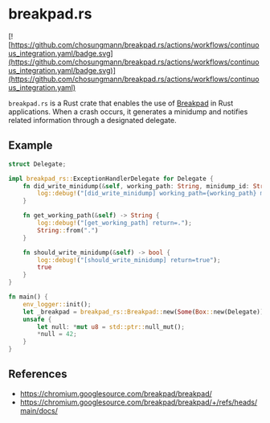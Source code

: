 # breakpad.rs

[![https://github.com/chosungmann/breakpad.rs/actions/workflows/continuous_integration.yaml/badge.svg](https://github.com/chosungmann/breakpad.rs/actions/workflows/continuous_integration.yaml/badge.svg)](https://github.com/chosungmann/breakpad.rs/actions/workflows/continuous_integration.yaml)

`breakpad.rs` is a Rust crate that enables the use of [Breakpad](https://chromium.googlesource.com/breakpad/breakpad) in Rust applications. When a crash occurs, it generates a minidump and notifies related information through a designated delegate.

## Example

```rust
struct Delegate;

impl breakpad_rs::ExceptionHandlerDelegate for Delegate {
    fn did_write_minidump(&self, working_path: String, minidump_id: String) {
        log::debug!("[did_write_minidump] working_path={working_path} minidump_id={minidump_id}");
    }

    fn get_working_path(&self) -> String {
        log::debug!("[get_working_path] return=.");
        String::from(".")
    }

    fn should_write_minidump(&self) -> bool {
        log::debug!("[should_write_minidump] return=true");
        true
    }
}

fn main() {
    env_logger::init();
    let _breakpad = breakpad_rs::Breakpad::new(Some(Box::new(Delegate)));
    unsafe {
        let null: *mut u8 = std::ptr::null_mut();
        *null = 42;
    }
}
```

## References

* https://chromium.googlesource.com/breakpad/breakpad/
* https://chromium.googlesource.com/breakpad/breakpad/+/refs/heads/main/docs/
